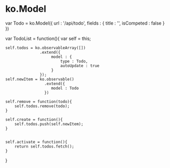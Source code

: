 ko.Model
========

var Todo = ko.Model({
	url : '/api/todo',
	fields : {
		title : '',
		isCompeted : false
	}
})

var TodoList = function(){
	var self = this;

	self.todos = ko.observableArray([])
				   .extend({
				   		model : {
				   			type : Todo,
				   			autoUpdate : true
				   		}
				   });
    self.newItem = ko.observable()
    				 .extend({
    				 	model : Todo
    				 })

    self.remove = function(todo){
    	self.todos.remove(todo);
    }

    self.create = function(){
    	self.todos.push(self.newItem);
    }


	self.activate = function(){
		return self.todos.fetch();
	}
}